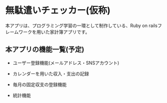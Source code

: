 # 無駄遣いチェッカー(仮称)

本アプリは、プログラミング学習の一環として制作している、Ruby on railsフレームワークを用いた家計簿アプリです。

## 本アプリの機能一覧(予定)

- ユーザー登録機能(メールアドレス・SNSアカウント)

- カレンダーを用いた収入・支出の記録

- 毎月の固定収支の登録機能 

- 統計機能
